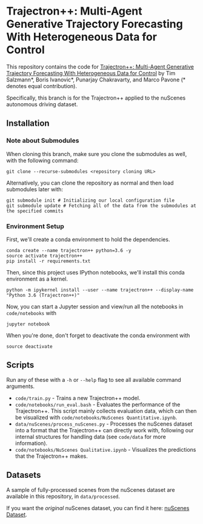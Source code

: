 # Trajectron++: Multi-Agent Generative Trajectory Forecasting With Heterogeneous Data for Control #

This repository contains the code for [Trajectron++: Multi-Agent Generative Trajectory Forecasting With Heterogeneous Data for Control](https://arxiv.org/abs/2001.03093) by Tim Salzmann\*, Boris Ivanovic\*, Punarjay Chakravarty, and Marco Pavone (\* denotes equal contribution).

Specifically, this branch is for the Trajectron++ applied to the nuScenes autonomous driving dataset.

## Installation ##

### Note about Submodules ###
When cloning this branch, make sure you clone the submodules as well, with the following command:
```
git clone --recurse-submodules <repository cloning URL>
```
Alternatively, you can clone the repository as normal and then load submodules later with:
```
git submodule init # Initializing our local configuration file
git submodule update # Fetching all of the data from the submodules at the specified commits
```

### Environment Setup ###

First, we'll create a conda environment to hold the dependencies.
```
conda create --name trajectron++ python=3.6 -y
source activate trajectron++
pip install -r requirements.txt
```

Then, since this project uses IPython notebooks, we'll install this conda environment as a kernel.
```
python -m ipykernel install --user --name trajectron++ --display-name "Python 3.6 (Trajectron++)"
```

Now, you can start a Jupyter session and view/run all the notebooks in `code/notebooks` with
```
jupyter notebook
```

When you're done, don't forget to deactivate the conda environment with
```
source deactivate
```

## Scripts ##

Run any of these with a `-h` or `--help` flag to see all available command arguments.
* `code/train.py` - Trains a new Trajectron++ model.
* `code/notebooks/run_eval.bash` - Evaluates the performance of the Trajectron++. This script mainly collects evaluation data, which can then be visualized with `code/notebooks/NuScenes Quantitative.ipynb`.
* `data/nuScenes/process_nuScenes.py` - Processes the nuScenes dataset into a format that the Trajectron++ can directly work with, following our internal structures for handling data (see `code/data` for more information).
* `code/notebooks/NuScenes Qualitative.ipynb` - Visualizes the predictions that the Trajectron++ makes.

## Datasets ##

A sample of fully-processed scenes from the nuScenes dataset are available in this repository, in `data/processed`.

If you want the *original* nuScenes dataset, you can find it here: [nuScenes Dataset](https://www.nuscenes.org/).
